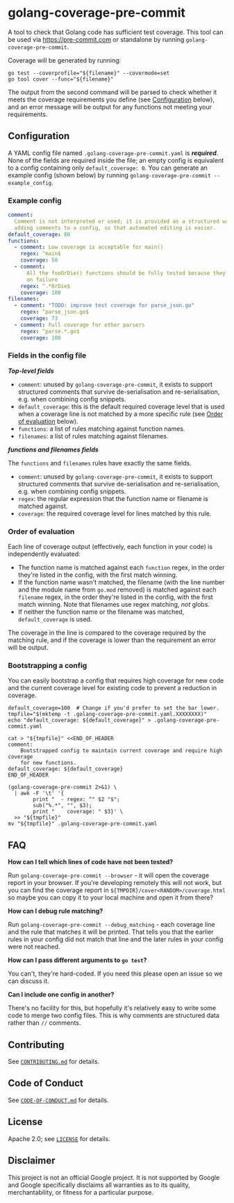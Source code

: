 # golang-coverage-pre-commit

A tool to check that Golang code has sufficient test coverage. This tool can be
used via <https://pre-commit.com> or standalone by running
`golang-coverage-pre-commit`.

Coverage will be generated by running:

```shell
go test --coverprofile="${filename}" --covermode=set
go tool cover --func="${filename}"
```

The output from the second command will be parsed to check whether it meets the
coverage requirements you define (see [Configuration](#configuration) below),
and an error message will be output for any functions not meeting your
requirements.

## Configuration

A YAML config file named `.golang-coverage-pre-commit.yaml` is **_required_**.
None of the fields are required inside the file; an empty config is equivalent
to a config containing only `default_coverage: 0`. You can generate an example
config (shown below) by running `golang-coverage-pre-commit --example_config`.

### Example config

```yaml
comment:
  Comment is not interpreted or used; it is provided as a structured way of
  adding comments to a config, so that automated editing is easier.
default_coverage: 80
functions:
  - comment: Low coverage is acceptable for main()
    regex: ^main$
    coverage: 50
  - comment:
      All the fooOrDie() functions should be fully tested because they panic()
      on failure
    regex: ^.*OrDie$
    coverage: 100
filenames:
  - comment: "TODO: improve test coverage for parse_json.go"
    regex: ^parse_json.go$
    coverage: 73
  - comment: Full coverage for other parsers
    regex: ^parse.*.go$
    coverage: 100
```

### Fields in the config file

**_Top-level fields_**

- `comment`: unused by `golang-coverage-pre-commit`, it exists to support
  structured comments that survive de-serialisation and re-serialisation, e.g.
  when combining config snippets.
- `default_coverage`: this is the default required coverage level that is used
  when a coverage line is not matched by a more specific rule (see [Order of
  evaluation](#order-of-evaluation) below).
- `functions`: a list of rules matching against function names.
- `filenames`: a list of rules matching against filenames.

**_functions and filenames fields_**

The `functions` and `filenames` rules have exactly the same fields.

- `comment`: unused by `golang-coverage-pre-commit`, it exists to support
  structured comments that survive de-serialisation and re-serialisation, e.g.
  when combining config snippets.
- `regex`: the regular expression that the function name or filename is matched
  against.
- `coverage`: the required coverage level for lines matched by this rule.

### Order of evaluation

Each line of coverage output (effectively, each function in your code) is
independently evaluated:

- The function name is matched against each `function` regex, in the order
  they're listed in the config, with the first match winning.
- If the function name wasn't matched, the filename (with the line number and
  the module name from `go.mod` removed) is matched against each `filename`
  regex, in the order they're listed in the config, with the first match
  winning. Note that filenames use regex matching, _not_ globs.
- If neither the function name or the filename was matched, `default_coverage`
  is used.

The coverage in the line is compared to the coverage required by the matching
rule, and if the coverage is lower than the requirement an error will be output.

### Bootstrapping a config

You can easily bootstrap a config that requires high coverage for new code and
the current coverage level for existing code to prevent a reduction in coverage.

```shell
default_coverage=100  # Change if you'd prefer to set the bar lower.
tmpfile="$(mktemp -t .golang-coverage-pre-commit.yaml.XXXXXXXX)"
echo "default_coverage: ${default_coverage}" > .golang-coverage-pre-commit.yaml

cat > "${tmpfile}" <<END_OF_HEADER
comment:
    Bootstrapped config to maintain current coverage and require high coverage
    for new functions.
default_coverage: ${default_coverage}
END_OF_HEADER

(golang-coverage-pre-commit 2>&1) \
  | awk -F '\t' '{
        print "  - regex: ^" $2 "$";
        sub("%.*", "", $3);
        print "    coverage: " $3}' \
  >> "${tmpfile}"
mv "${tmpfile}" .golang-coverage-pre-commit.yaml
```

## FAQ

**How can I tell which lines of code have not been tested?**

Run `golang-coverage-pre-commit --browser` - it will open the coverage report in
your browser. If you're developing remotely this will not work, but you can
find the coverage report in `${TMPDIR}/cover<RANDOM>/coverage.html` so maybe you
can copy it to your local machine and open it from there?

**How can I debug rule matching?**

Run `golang-coverage-pre-commit --debug_matching` - each coverage line and the
rule that matches it will be printed. That tells you that the earlier rules in
your config did not match that line and the later rules in your config were not
reached.

**How can I pass different arguments to `go test`?**

You can't, they're hard-coded. If you need this please open an issue so we can
discuss it.

**Can I include one config in another?**

There's no facility for this, but hopefully it's relatively easy to write some
code to merge two config files. This is why comments are structured data rather
than `//` comments.

## Contributing

See [`CONTRIBUTING.md`](CONTRIBUTING.md) for details.

## Code of Conduct

See [`CODE-OF-CONDUCT.md`](CODE-OF-CONDUCT.md) for details.

## License

Apache 2.0; see [`LICENSE`](LICENSE) for details.

## Disclaimer

This project is not an official Google project. It is not supported by
Google and Google specifically disclaims all warranties as to its quality,
merchantability, or fitness for a particular purpose.

